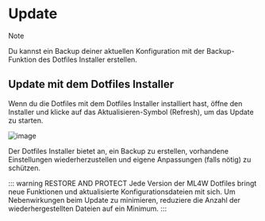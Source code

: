 # Update

> [!NOTE]
> Du kannst ein Backup deiner aktuellen Konfiguration mit der Backup-Funktion des Dotfiles Installer erstellen.

## Update mit dem Dotfiles Installer

Wenn du die Dotfiles mit dem Dotfiles Installer installiert hast, öffne den Installer und klicke auf das Aktualisieren-Symbol (Refresh), um das Update zu starten.

![image](/update-dotfiles.jpg)

Der Dotfiles Installer bietet an, ein Backup zu erstellen, vorhandene Einstellungen wiederherzustellen und eigene Anpassungen (falls nötig) zu schützen.

::: warning RESTORE AND PROTECT
Jede Version der ML4W Dotfiles bringt neue Funktionen und aktualisierte Konfigurationsdateien mit sich. Um Nebenwirkungen beim Update zu minimieren, reduziere die Anzahl der wiederhergestellten Dateien auf ein Minimum.
:::
